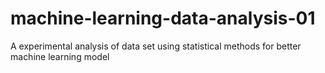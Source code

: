 # machine-learning-data-analysis-01
A experimental analysis of data set using statistical methods for better machine learning model
